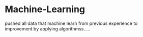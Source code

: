 # Machine-Learning
pushed all data that machine learn from previous experience to improvement by applying algorithmss.....
